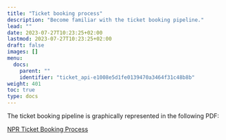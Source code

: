 ```yaml
---
title: "Ticket booking process"
description: "Become familiar with the ticket booking pipeline."
lead: ""
date: 2023-07-27T10:23:25+02:00
lastmod: 2023-07-27T10:23:25+02:00
draft: false
images: []
menu:
  docs:
    parent: ""
    identifier: "ticket_api-e1008e5d1fe0139470a3464f31c48b8b"
weight: 401
toc: true
type: docs
---
```


The ticket booking pipeline is graphically represented in the following PDF:

[NPR Ticket Booking Process](acquire_ticket_workflow.pdf)
